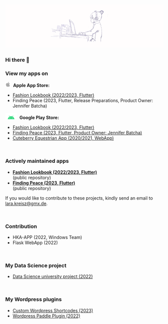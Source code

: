 ![Lara Kreisz Header](https://github.com/larakreisz/larakreisz/blob/main/20230423_155044_0000.png)
---------

### Hi there 👋

### View my apps on

<div><img src="https://github.com/larakreisz/larakreisz/blob/main/Apple_symbol.png" width="auto" height="17"/>&nbsp; <b>Apple App Store: </b></div>
<div>
   <ul>
    <li><a href="https://apps.apple.com/de/app/fashion-lookbook/id6444239032">Fashion Lookbook (2022/2023, Flutter)</a></li>
    <li>Finding Peace (2023, Flutter, Release Preparations, Product Owner: Jennifer Batcha)</li>
   <!-- <li><a href="https://apps.apple.com/us/app/cuteberry-reitsport-app/id1569893338">Cuteberry Equestrian App (2020/2021, WebApp)</a></li> -->
  </ul> 
</div>

<div><img src="https://github.com/larakreisz/larakreisz/blob/main/Android_symbol.png" width="auto" height="20"/>&nbsp;  <b>Google Play Store: </b></div>
<div>
   <ul>
    <li><a href="https://play.google.com/store/apps/details?id=com.larakreisz.fashionlookbook">Fashion Lookbook (2022/2023, Flutter)</a></li>
   <li><a href="https://play.google.com/store/apps/details?id=com.larakreisz.findingpeace">Finding Peace (2023, Flutter, Product Owner: Jennifer Batcha)</a></li>
    <li><a href="https://play.google.com/store/apps/details?id=com.cuteberryde.myapp">Cuteberry Equestrian App (2020/2021, WebApp)</a></li>
  </ul> 
</div>
<div><br></div>

### Actively maintained apps

<div>
   <ul>
    <li><b><a href="https://github.com/larakreisz/fashionbook">Fashion Lookbook (2022/2023, Flutter)</a></b><br>(public repository)</li>
    <li><b><a href="https://github.com/larakreisz/FindingPeace">Finding Peace (2023, Flutter)</a></b><br>(public repository)<br></li>
  </ul> 
</div>

If you would like to contribute to these projects, kindly send an email to lara.kreisz@gmx.de.

<!-- // Make the below code active, if those repositories are private
<div>
   <ul>
    <li><b>Fashion Lookbook (2022/2023, Flutter)</b> <br> private repository</li>
    <li><b>Finding Peace (2023, Flutter)</b> <br>private repository<br></li>
  </ul> 
</div>

If you are interested to view those repositories, please write an email to lara.kreisz@gmx.de 

-->

<div><br></div>

### Contribution
+ HKA-APP (2022, Windows Team)
+ Flask WebApp (2022)

<div><br></div>

### My Data Science project
+ [Data Science university project (2022)](https://github.com/larakreisz/data_science_project_2022)

<div><br></div>

### My Wordpress plugins
+ [Custom Wordpress Shortcodes (2023)](https://github.com/larakreisz/wordpress_shortcode_auswahl_thesen)
+ [Wordpress Paddle Plugin (2022)](https://github.com/larakreisz/wordpress-paddle-plugin)

<div><br></div>



<!--
**larakreisz/larakreisz** is a ✨ _special_ ✨ repository because its `README.md` (this file) appears on your GitHub profile.

Here are some ideas to get you started:

🤖
🍎

- 🔭 I’m currently working on ...
- 🌱 I’m currently learning ...
- 👯 I’m looking to collaborate on ...
- 🤔 I’m looking for help with ...
- 💬 Ask me about ...
- 📫 How to reach me: ...
- 😄 Pronouns: ...
- ⚡ Fun fact: ...
-->
